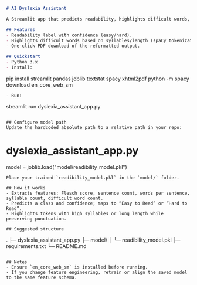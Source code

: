 ```markdown
# AI Dyslexia Assistant

A Streamlit app that predicts readability, highlights difficult words, and lets you download a cleaned-up PDF.

## Features
- Readability label with confidence (easy/hard).
- Highlights difficult words based on syllables/length (spaCy tokenization + textstat).
- One-click PDF download of the reformatted output.

## Quickstart
- Python 3.x
- Install:
  ```
  pip install streamlit pandas joblib textstat spacy xhtml2pdf
  python -m spacy download en_core_web_sm
  ```
- Run:
  ```
  streamlit run dyslexia_assistant_app.py
  ```

## Configure model path
Update the hardcoded absolute path to a relative path in your repo:
```
# dyslexia_assistant_app.py
model = joblib.load("model/readibility_model.pkl")
```
Place your trained `readibility_model.pkl` in the `model/` folder.

## How it works
- Extracts features: Flesch score, sentence count, words per sentence, syllable count, difficult word count.
- Predicts a class and confidence; maps to “Easy to Read” or “Hard to Read”.
- Highlights tokens with high syllables or long length while preserving punctuation.

## Suggested structure
```
.
├─ dyslexia_assistant_app.py
├─ model/
│  └─ readibility_model.pkl
├─ requirements.txt
└─ README.md
```

## Notes
- Ensure `en_core_web_sm` is installed before running.
- If you change feature engineering, retrain or align the saved model to the same feature schema.
```

